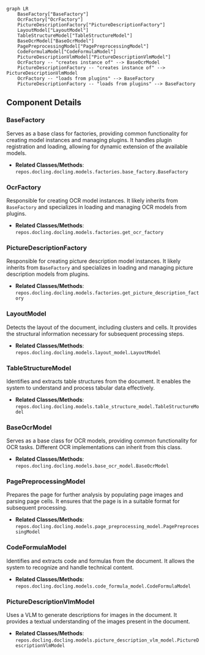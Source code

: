 ```mermaid
graph LR
    BaseFactory["BaseFactory"]
    OcrFactory["OcrFactory"]
    PictureDescriptionFactory["PictureDescriptionFactory"]
    LayoutModel["LayoutModel"]
    TableStructureModel["TableStructureModel"]
    BaseOcrModel["BaseOcrModel"]
    PagePreprocessingModel["PagePreprocessingModel"]
    CodeFormulaModel["CodeFormulaModel"]
    PictureDescriptionVlmModel["PictureDescriptionVlmModel"]
    OcrFactory -- "creates instance of" --> BaseOcrModel
    PictureDescriptionFactory -- "creates instance of" --> PictureDescriptionVlmModel
    OcrFactory -- "loads from plugins" --> BaseFactory
    PictureDescriptionFactory -- "loads from plugins" --> BaseFactory
```

## Component Details

### BaseFactory
Serves as a base class for factories, providing common functionality for creating model instances and managing plugins. It handles plugin registration and loading, allowing for dynamic extension of the available models.
- **Related Classes/Methods**: `repos.docling.docling.models.factories.base_factory.BaseFactory`

### OcrFactory
Responsible for creating OCR model instances. It likely inherits from `BaseFactory` and specializes in loading and managing OCR models from plugins.
- **Related Classes/Methods**: `repos.docling.docling.models.factories.get_ocr_factory`

### PictureDescriptionFactory
Responsible for creating picture description model instances. It likely inherits from `BaseFactory` and specializes in loading and managing picture description models from plugins.
- **Related Classes/Methods**: `repos.docling.docling.models.factories.get_picture_description_factory`

### LayoutModel
Detects the layout of the document, including clusters and cells. It provides the structural information necessary for subsequent processing steps.
- **Related Classes/Methods**: `repos.docling.docling.models.layout_model.LayoutModel`

### TableStructureModel
Identifies and extracts table structures from the document. It enables the system to understand and process tabular data effectively.
- **Related Classes/Methods**: `repos.docling.docling.models.table_structure_model.TableStructureModel`

### BaseOcrModel
Serves as a base class for OCR models, providing common functionality for OCR tasks. Different OCR implementations can inherit from this class.
- **Related Classes/Methods**: `repos.docling.docling.models.base_ocr_model.BaseOcrModel`

### PagePreprocessingModel
Prepares the page for further analysis by populating page images and parsing page cells. It ensures that the page is in a suitable format for subsequent processing.
- **Related Classes/Methods**: `repos.docling.docling.models.page_preprocessing_model.PagePreprocessingModel`

### CodeFormulaModel
Identifies and extracts code and formulas from the document. It allows the system to recognize and handle technical content.
- **Related Classes/Methods**: `repos.docling.docling.models.code_formula_model.CodeFormulaModel`

### PictureDescriptionVlmModel
Uses a VLM to generate descriptions for images in the document. It provides a textual understanding of the images present in the document.
- **Related Classes/Methods**: `repos.docling.docling.models.picture_description_vlm_model.PictureDescriptionVlmModel`

